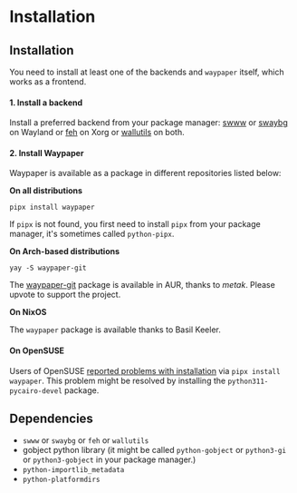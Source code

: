 # Installation

## Installation

You need to install at least one of the backends and `waypaper` itself, which works as a frontend.

#### 1. Install a backend

Install a preferred backend from your package manager: [swww](https://github.com/Horus645/swww) or [swaybg](https://github.com/swaywm/swaybg) on Wayland or [feh](https://github.com/derf/feh) on Xorg or [wallutils](https://github.com/xyproto/wallutils) on both.

#### 2. Install Waypaper

Waypaper is available as a package in different repositories listed below:

**On all distributions**

`pipx install waypaper`

If `pipx` is not found, you first need to install `pipx` from your package manager, it's sometimes called `python-pipx`.

**On Arch-based distributions**

`yay -S waypaper-git`

The [waypaper-git](https://aur.archlinux.org/packages/waypaper-git) package is available in AUR, thanks to _metak_. Please upvote to support the project.

**On NixOS**

The `waypaper` package is available thanks to Basil Keeler.

#### On OpenSUSE

Users of OpenSUSE [reported problems with installation](https://github.com/anufrievroman/waypaper/issues/30) via `pipx install waypaper`. This problem might be resolved by installing the `python311-pycairo-devel` package.

## Dependencies

* `swww` or `swaybg` or `feh` or `wallutils`
* gobject python library (it might be called `python-gobject` or `python3-gi` or `python3-gobject` in your package manager.)
* `python-importlib_metadata`
* `python-platformdirs`
